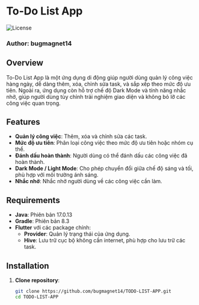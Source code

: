 # To-Do List App

![License](https://img.shields.io/badge/License-MIT-blue.svg)

### Author: bugmagnet14

## Overview
To-Do List App là một ứng dụng di động giúp người dùng quản lý công việc hàng ngày, dễ dàng thêm, xóa, chỉnh sửa task, và sắp xếp theo mức độ ưu tiên. Ngoài ra, ứng dụng còn hỗ trợ chế độ Dark Mode và tính năng nhắc nhở, giúp người dùng tùy chỉnh trải nghiệm giao diện và không bỏ lỡ các công việc quan trọng.

## Features
- **Quản lý công việc**: Thêm, xóa và chỉnh sửa các task.
- **Mức độ ưu tiên**: Phân loại công việc theo mức độ ưu tiên hoặc nhóm cụ thể.
- **Đánh dấu hoàn thành**: Người dùng có thể đánh dấu các công việc đã hoàn thành.
- **Dark Mode / Light Mode**: Cho phép chuyển đổi giữa chế độ sáng và tối, phù hợp với môi trường ánh sáng.
- **Nhắc nhở**: Nhắc nhở người dùng về các công việc cần làm.

## Requirements
- **Java**: Phiên bản 17.0.13
- **Gradle**: Phiên bản 8.3
- **Flutter** với các package chính:
  - **Provider**: Quản lý trạng thái của ứng dụng.
  - **Hive**: Lưu trữ cục bộ không cần internet, phù hợp cho lưu trữ các task.

## Installation
1. **Clone repository**:
   ```bash
   git clone https://github.com/bugmagnet14/TODO-LIST-APP.git
   cd TODO-LIST-APP
